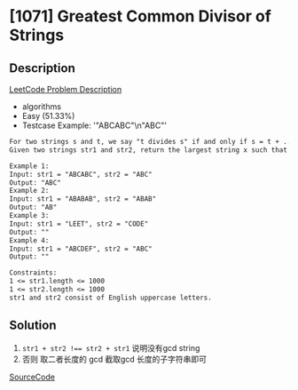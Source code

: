 # [1071] Greatest Common Divisor of Strings

## Description

[LeetCode Problem Description](https://leetcode.com/problems/greatest-common-divisor-of-strings/description/)

* algorithms
* Easy (51.33%)
* Testcase Example:  '"ABCABC"\n"ABC"'

```md
For two strings s and t, we say "t divides s" if and only if s = t + ... + t  (t concatenated with itself 1 or more times)
Given two strings str1 and str2, return the largest string x such that x divides both str1 and str2.

Example 1:
Input: str1 = "ABCABC", str2 = "ABC"
Output: "ABC"
Example 2:
Input: str1 = "ABABAB", str2 = "ABAB"
Output: "AB"
Example 3:
Input: str1 = "LEET", str2 = "CODE"
Output: ""
Example 4:
Input: str1 = "ABCDEF", str2 = "ABC"
Output: ""

Constraints:
1 <= str1.length <= 1000
1 <= str2.length <= 1000
str1 and str2 consist of English uppercase letters.

```

## Solution

1. `str1 + str2 !== str2 + str1` 说明没有gcd string
2. 否则 取二者长度的 gcd 截取gcd 长度的子字符串即可

[SourceCode](./solution.js)
